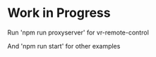 # Work in Progress

Run 'npm run proxyserver' for vr-remote-control

And 'npm run start' for other examples
